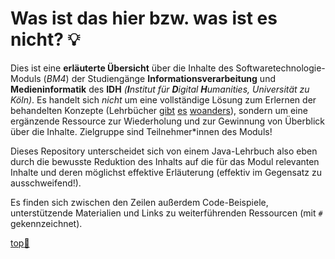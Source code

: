 # Was ist das hier bzw. was ist es nicht? :bulb:

Dies ist eine **erläuterte Übersicht** über die Inhalte des Softwaretechnologie-Moduls (_BM4_) der Studiengänge **Informationsverarbeitung** und **Medieninformatik** des **IDH** _(**I**nstitut für **D**igital **H**umanities, Universität zu Köln)_. Es handelt sich _nicht_ um eine vollständige Lösung zum Erlernen der behandelten Konzepte (Lehrbücher [gibt](https://www.oreilly.de/buecher/120253/9783897214484-java-von-kopf-bis-fu%C3%9F.html) [es](https://bmu-verlag.de/books/java-programmieren/) [woanders](http://openbook.rheinwerk-verlag.de/javainsel/)), sondern um eine ergänzende Ressource zur Wiederholung und zur Gewinnung von Überblick über die Inhalte. Zielgruppe sind Teilnehmer\*innen des Moduls!

Dieses Repository unterscheidet sich von einem Java-Lehrbuch also eben durch die bewusste Reduktion des Inhalts auf die für das Modul relevanten Inhalte und deren möglichst effektive Erläuterung (effektiv im Gegensatz zu ausschweifend!).

Es finden sich zwischen den Zeilen außerdem Code-Beispiele, unterstützende Materialien und Links zu weiterführenden Ressourcen (mit `#` gekennzeichnet).


<!-- Dieser Link sollte am Ende jeder Seite stehen! -->
<a class="top-link" href="#" title="Zum Anfang scrollen!">top:balloon:</a>